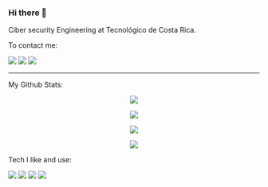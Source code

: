 

<!--
**Emanlui/Emanlui** is a ✨ _special_ ✨ repository because its `README.md` (this file) appears on your GitHub profile.

Here are some ideas to get you started:

- 🔭 I’m currently working on ...
- 🌱 I’m currently learning ...
- 👯 I’m looking to collaborate on ...
- 🤔 I’m looking for help with ...
- 💬 Ask me about ...
- 📫 How to reach me: ...
- 😄 Pronouns: ...
- ⚡ Fun fact: ...
-->

### Hi there 👋
Ciber security Engineering at Tecnológico de Costa Rica.

To contact me:

[<img src = "https://img.shields.io/badge/instagram-%23E4405F.svg?&style=for-the-badge&logo=instagram&logoColor=white">](https://www.instagram.com/emanuellejimenezs/)
[<img src="https://img.shields.io/badge/linkedin-%230077B5.svg?&style=for-the-badge&logo=linkedin&logoColor=white" />](https://www.linkedin.com/in/emanuelle-jiménez-sancho) 
[<img src ="https://img.shields.io/badge/portfolio-web-%23.svg?&style=for-the-badge&logo=&logoColor=white%22">](https://www.emanuellejimenez.dev/)

---
My Github Stats: 
<p align = "center">
  <img src = "https://github-readme-stats.vercel.app/api?username=emanlui&show_icons=true&theme=radical&line_height=27">
</p>
<p align = "center">
  <img src = "https://github-readme-stats.vercel.app/api/top-langs/?username=emanlui&hide=css,html&theme=tokyonight">
</p>
<p align = "center">
  <img src = "https://github-readme-streak-stats.herokuapp.com/?user=Emanlui&theme=blue-green">
</p>
<p align = "center">
  <img src = "https://github-profile-trophy.vercel.app/?username=Emanlui&theme=darkhub">
</p>

Tech I like and use:

<img src="https://img.shields.io/badge/python-3776AB.svg?&style=for-the-badge&logo=python&logoColor=white"/> <img src="https://img.shields.io/badge/c++-00599C.svg?&style=for-the-badge&logo=c%2B%2B&logoColor=white"/> <img src="https://img.shields.io/badge/node.js-339933.svg?&style=for-the-badge&logo=node.js&logoColor=white"/> <img src="https://img.shields.io/badge/Visual Studio Code-007ACC.svg?&style=for-the-badge&logo=visual-studio-code&logoColor=white"/>


